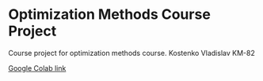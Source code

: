 # Optimization Methods Course Project
 Course project for optimization methods course. Kostenko Vladislav KM-82
 
<a target=_blank href="https://colab.research.google.com/drive/1L5bFd3fpPqE2M6TPR762D5HiwosQQUW5?usp=sharing">Google Colab link</a>
